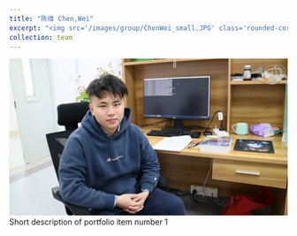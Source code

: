 ```yaml
---
title: "陈维 Chen,Wei"
excerpt: "<img src='/images/group/ChenWei_small.JPG' class='rounded-corners'><br/>PhD student"
collection: team
---
```

<img src='/images/group/ChenWei.JPG' class='rounded-corners'>
<br/>Short description of portfolio item number 1<br/>

